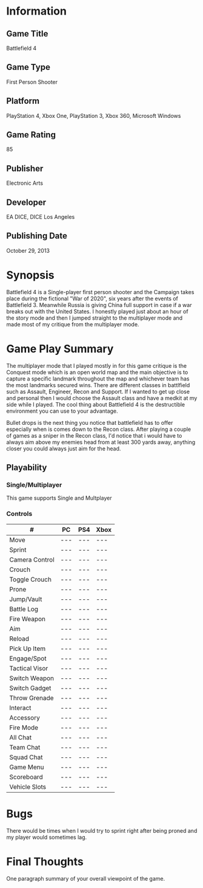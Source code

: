 # Information
## Game Title
Battlefield 4
## Game Type
First Person Shooter
## Platform
PlayStation 4, Xbox One, PlayStation 3, Xbox 360, Microsoft Windows
## Game Rating
85 
## Publisher
Electronic Arts
## Developer
EA DICE, DICE Los Angeles
## Publishing Date
October 29, 2013
# Synopsis
Battlefield 4 is a Single-player first person shooter and the Campaign takes place during the 
fictional "War of 2020", six years after the events of Battlefield 3. Meanwhile Russia is giving China 
full support in case if a war breaks out with the United States. I honestly played just about an hour 
of the story mode and then I jumped straight to the multiplayer mode and made most of my critique from 
the multiplayer mode.

# Game Play Summary
The multiplayer mode that I played mostly in for this game critique is the Conquest mode which is an open 
world map and the main objective is to capture a specific landmark throughout the map and whichever team 
has the most landmarks secured wins. There are different classes in battlfield such as Assault, Engineer,
Recon and Support. If I wanted to get up close and personal then I would choose the Assault class and have
a medkit at my side while I played. The cool thing about Battlefield 4 is the destructible environment you 
can use to your advantage. 

Bullet drops is the next thing you notice that battlefield has to offer especially when is comes down to the 
Recon class. After playing a couple of games as a sniper in the Recon class, I'd notice that i would have to 
always aim above my enemies head from at least 300 yards away, anything closer you could always just aim for 
the head.

## Playability
### Single/Multiplayer
This game supports Single and Multplayer 

### Controls
| # | PC | PS4 | Xbox |
| --- | --- | --- | --- | 
| Move | --- | --- | --- |
| Sprint | --- | --- | --- |
| Camera Control | --- | --- | --- |
| Crouch | --- | --- | --- |
| Toggle Crouch | --- | --- | --- |
| Prone | --- | --- | --- |
| Jump/Vault | --- | --- | --- |
| Battle Log | --- | --- | --- |
| Fire Weapon | --- | --- | --- |
| Aim | --- | --- | --- |
| Reload | --- | --- | --- |
| Pick Up Item | --- | --- | --- |
| Engage/Spot | --- | --- | --- |
| Tactical Visor | --- | --- | --- |
| Switch Weapon | --- | --- | --- |
| Switch Gadget | --- | --- | --- |
| Throw Grenade | --- | --- | --- |
| Interact | --- | --- | --- |
| Accessory | --- | --- | --- |
| Fire Mode | --- | --- | --- |
| All Chat | --- | --- | --- |
| Team Chat | --- | --- | --- |
| Squad Chat | --- | --- | --- |
| Game Menu | --- | --- | --- |
| Scoreboard | --- | --- | --- |
| Vehicle Slots | --- | --- | --- |
# Bugs
There would be times when I would try to sprint right after being proned and my player would sometimes lag. 
# Final Thoughts
One paragraph summary of your overall viewpoint of the game.
